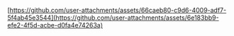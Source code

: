 

[https://github.com/user-attachments/assets/66caeb80-c9d6-4009-adf7-5f4ab45e3544](https://github.com/user-attachments/assets/6e183bb9-efe2-4f5d-acbe-d0fa4e74263a)

